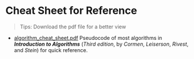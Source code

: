 # Cheat Sheet for Reference

> Tips: Download the pdf file for a better view

- [algorithm_cheat_sheet.pdf](./algorithm/algorithm_cheat_sheet.pdf)
Pseudocode of most algorithms in ***Introduction to Algorithms*** (*Third edition*, by *Cormen*, *Leiserson*, *Rivest*, and *Stein*) for quick reference.
